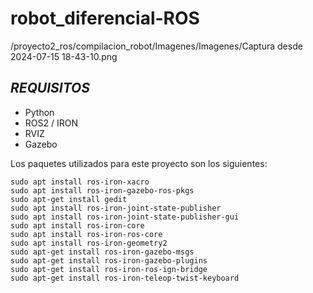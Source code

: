 # robot_diferencial-ROS

/proyecto2_ros/compilacion_robot/Imagenes/Imagenes/Captura desde 2024-07-15 18-43-10.png

## _**REQUISITOS**_ 
* Python
* ROS2 / IRON
* RVIZ
* Gazebo 

Los paquetes utilizados para este proyecto son los siguientes: 
```
sudo apt install ros-iron-xacro
sudo apt install ros-iron-gazebo-ros-pkgs
sudo apt-get install gedit
sudo apt install ros-iron-joint-state-publisher
sudo apt install ros-iron-joint-state-publisher-gui
sudo apt install ros-iron-core
sudo apt install ros-iron-ros-core
sudo apt install ros-iron-geometry2
sudo apt-get install ros-iron-gazebo-msgs
sudo apt-get install ros-iron-gazebo-plugins
sudo apt-get install ros-iron-ros-ign-bridge
sudo apt-get install ros-iron-teleop-twist-keyboard
```
